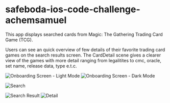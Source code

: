 # safeboda-ios-code-challenge-achemsamuel

This app displays searched cards from Magic: The Gathering Trading Card Game (TCG).

Users can see an quick overview of few details of their favorite trading card games on the search results screen.
The CardDetail scene gives a clearer view of the games with more detail ranging from legalitites to cmc, oracle, set name, release data, type e.t.c.



![Onboarding Screen - Light Mode](https://res.cloudinary.com/dyuuulmg0/image/upload/c_scale,h_620/v1597540890/IMG-20200625-WA0005.jpg)
![Onboarding Screen - Dark Mode](https://res.cloudinary.com/dyuuulmg0/image/upload/c_scale,h_620/v1597540890/IMG-20200625-WA0004.jpg)


   ![Search](https://res.cloudinary.com/dyuuulmg0/image/upload/c_scale,h_620/v1597540863/Simulator_Screen_Shot_-_iPhone_11_-_2020-08-16_at_02.06.28.png)
   

![Search Result](https://res.cloudinary.com/dyuuulmg0/image/upload/c_scale,h_620/v1597540883/Simulator_Screen_Shot_-_iPhone_11_-_2020-08-16_at_02.07.40.png)
![Detail](https://res.cloudinary.com/dyuuulmg0/image/upload/c_scale,h_620/v1597540886/Simulator_Screen_Shot_-_iPhone_11_-_2020-08-16_at_02.07.56.png)
